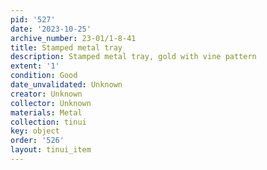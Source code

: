 ```yaml
---
pid: '527'
date: '2023-10-25'
archive_number: 23-01/1-8-41
title: Stamped metal tray
description: Stamped metal tray, gold with vine pattern
extent: '1'
condition: Good
date_unvalidated: Unknown
creator: Unknown
collector: Unknown
materials: Metal
collection: tinui
key: object
order: '526'
layout: tinui_item
---
```

